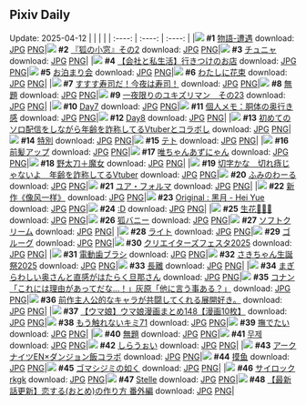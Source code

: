 ## Pixiv Daily
Update: 2025-04-12
|      |      |      |
| :----: | :----: | :----: |
|![](https://pixiv.microyu.workers.dev/c/240x480/img-master/img/2025/04/10/00/00/18/129138079_p0_master1200.jpg) **#1** [物語-遭遇](https://www.pixiv.net/artworks/129138079) download: [JPG](https://pixiv.microyu.workers.dev/img-original/img/2025/04/10/00/00/18/129138079_p0.jpg) [PNG](https://pixiv.microyu.workers.dev/img-original/img/2025/04/10/00/00/18/129138079_p0.png)|![](https://pixiv.microyu.workers.dev/c/240x480/img-master/img/2025/04/10/18/20/52/129157846_p0_master1200.jpg) **#2** [『狐の小窓』その2](https://www.pixiv.net/artworks/129157846) download: [JPG](https://pixiv.microyu.workers.dev/img-original/img/2025/04/10/18/20/52/129157846_p0.jpg) [PNG](https://pixiv.microyu.workers.dev/img-original/img/2025/04/10/18/20/52/129157846_p0.png)|![](https://pixiv.microyu.workers.dev/c/240x480/img-master/img/2025/04/10/12/12/49/129150733_p0_master1200.jpg) **#3** [チュニャ](https://www.pixiv.net/artworks/129150733) download: [JPG](https://pixiv.microyu.workers.dev/img-original/img/2025/04/10/12/12/49/129150733_p0.jpg) [PNG](https://pixiv.microyu.workers.dev/img-original/img/2025/04/10/12/12/49/129150733_p0.png)|
|![](https://pixiv.microyu.workers.dev/c/240x480/img-master/img/2025/04/11/12/00/10/129182069_p0_master1200.jpg) **#4** [【会社と私生活】行きつけのお店](https://www.pixiv.net/artworks/129182069) download: [JPG](https://pixiv.microyu.workers.dev/img-original/img/2025/04/11/12/00/10/129182069_p0.jpg) [PNG](https://pixiv.microyu.workers.dev/img-original/img/2025/04/11/12/00/10/129182069_p0.png)|![](https://pixiv.microyu.workers.dev/c/240x480/img-master/img/2025/04/10/00/00/07/129137979_p0_master1200.jpg) **#5** [お泊まり会](https://www.pixiv.net/artworks/129137979) download: [JPG](https://pixiv.microyu.workers.dev/img-original/img/2025/04/10/00/00/07/129137979_p0.jpg) [PNG](https://pixiv.microyu.workers.dev/img-original/img/2025/04/10/00/00/07/129137979_p0.png)|![](https://pixiv.microyu.workers.dev/c/240x480/img-master/img/2025/04/10/00/22/01/129139192_p0_master1200.jpg) **#6** [わたしに花束](https://www.pixiv.net/artworks/129139192) download: [JPG](https://pixiv.microyu.workers.dev/img-original/img/2025/04/10/00/22/01/129139192_p0.jpg) [PNG](https://pixiv.microyu.workers.dev/img-original/img/2025/04/10/00/22/01/129139192_p0.png)|
|![](https://pixiv.microyu.workers.dev/c/240x480/img-master/img/2025/04/11/07/30/01/129178063_p0_master1200.jpg) **#7** [すすす寿司だ！今夜は寿司！](https://www.pixiv.net/artworks/129178063) download: [JPG](https://pixiv.microyu.workers.dev/img-original/img/2025/04/11/07/30/01/129178063_p0.jpg) [PNG](https://pixiv.microyu.workers.dev/img-original/img/2025/04/11/07/30/01/129178063_p0.png)|![](https://pixiv.microyu.workers.dev/c/240x480/img-master/img/2025/04/10/23/53/06/129169492_p0_master1200.jpg) **#8** [無題](https://www.pixiv.net/artworks/129169492) download: [JPG](https://pixiv.microyu.workers.dev/img-original/img/2025/04/10/23/53/06/129169492_p0.jpg) [PNG](https://pixiv.microyu.workers.dev/img-original/img/2025/04/10/23/53/06/129169492_p0.png)|![](https://pixiv.microyu.workers.dev/c/240x480/img-master/img/2025/04/10/07/30/30/129146609_p0_master1200.jpg) **#9** [一夜限りのユキズリマン　その23](https://www.pixiv.net/artworks/129146609) download: [JPG](https://pixiv.microyu.workers.dev/img-original/img/2025/04/10/07/30/30/129146609_p0.jpg) [PNG](https://pixiv.microyu.workers.dev/img-original/img/2025/04/10/07/30/30/129146609_p0.png)|
|![](https://pixiv.microyu.workers.dev/c/240x480/img-master/img/2025/04/10/00/30/30/129139556_p0_master1200.jpg) **#10** [Day7](https://www.pixiv.net/artworks/129139556) download: [JPG](https://pixiv.microyu.workers.dev/img-original/img/2025/04/10/00/30/30/129139556_p0.jpg) [PNG](https://pixiv.microyu.workers.dev/img-original/img/2025/04/10/00/30/30/129139556_p0.png)|![](https://pixiv.microyu.workers.dev/c/240x480/img-master/img/2025/04/10/06/00/05/129145271_p0_master1200.jpg) **#11** [個人メモ：胴体の奥行き感](https://www.pixiv.net/artworks/129145271) download: [JPG](https://pixiv.microyu.workers.dev/img-original/img/2025/04/10/06/00/05/129145271_p0.jpg) [PNG](https://pixiv.microyu.workers.dev/img-original/img/2025/04/10/06/00/05/129145271_p0.png)|![](https://pixiv.microyu.workers.dev/c/240x480/img-master/img/2025/04/11/00/41/40/129171609_p0_master1200.jpg) **#12** [Day8](https://www.pixiv.net/artworks/129171609) download: [JPG](https://pixiv.microyu.workers.dev/img-original/img/2025/04/11/00/41/40/129171609_p0.jpg) [PNG](https://pixiv.microyu.workers.dev/img-original/img/2025/04/11/00/41/40/129171609_p0.png)|
|![](https://pixiv.microyu.workers.dev/c/240x480/img-master/img/2025/04/10/21/13/30/129163444_p0_master1200.jpg) **#13** [初めてのソロ配信をしながら年齢を詐称してるVtuberとコラボし](https://www.pixiv.net/artworks/129163444) download: [JPG](https://pixiv.microyu.workers.dev/img-original/img/2025/04/10/21/13/30/129163444_p0.jpg) [PNG](https://pixiv.microyu.workers.dev/img-original/img/2025/04/10/21/13/30/129163444_p0.png)|![](https://pixiv.microyu.workers.dev/c/240x480/img-master/img/2025/04/10/19/33/34/129160007_p0_master1200.jpg) **#14** [特別](https://www.pixiv.net/artworks/129160007) download: [JPG](https://pixiv.microyu.workers.dev/img-original/img/2025/04/10/19/33/34/129160007_p0.jpg) [PNG](https://pixiv.microyu.workers.dev/img-original/img/2025/04/10/19/33/34/129160007_p0.png)|![](https://pixiv.microyu.workers.dev/c/240x480/img-master/img/2025/04/10/00/00/08/129137992_p0_master1200.jpg) **#15** [テト](https://www.pixiv.net/artworks/129137992) download: [JPG](https://pixiv.microyu.workers.dev/img-original/img/2025/04/10/00/00/08/129137992_p0.jpg) [PNG](https://pixiv.microyu.workers.dev/img-original/img/2025/04/10/00/00/08/129137992_p0.png)|
|![](https://pixiv.microyu.workers.dev/c/240x480/img-master/img/2025/04/10/13/12/59/129151834_p0_master1200.jpg) **#16** [前髪アップ](https://www.pixiv.net/artworks/129151834) download: [JPG](https://pixiv.microyu.workers.dev/img-original/img/2025/04/10/13/12/59/129151834_p0.jpg) [PNG](https://pixiv.microyu.workers.dev/img-original/img/2025/04/10/13/12/59/129151834_p0.png)|![](https://pixiv.microyu.workers.dev/c/240x480/img-master/img/2025/04/10/00/04/21/129138496_p0_master1200.jpg) **#17** [唯ちゃんあずにゃん](https://www.pixiv.net/artworks/129138496) download: [JPG](https://pixiv.microyu.workers.dev/img-original/img/2025/04/10/00/04/21/129138496_p0.jpg) [PNG](https://pixiv.microyu.workers.dev/img-original/img/2025/04/10/00/04/21/129138496_p0.png)|![](https://pixiv.microyu.workers.dev/c/240x480/img-master/img/2025/04/10/00/00/11/129138021_p0_master1200.jpg) **#18** [野太刀＋魔女](https://www.pixiv.net/artworks/129138021) download: [JPG](https://pixiv.microyu.workers.dev/img-original/img/2025/04/10/00/00/11/129138021_p0.jpg) [PNG](https://pixiv.microyu.workers.dev/img-original/img/2025/04/10/00/00/11/129138021_p0.png)|
|![](https://pixiv.microyu.workers.dev/c/240x480/img-master/img/2025/04/11/21/04/39/129195428_p0_master1200.jpg) **#19** [切字かな　切れ痔じゃないよ　年齢を詐称してるVtuber](https://www.pixiv.net/artworks/129195428) download: [JPG](https://pixiv.microyu.workers.dev/img-original/img/2025/04/11/21/04/39/129195428_p0.jpg) [PNG](https://pixiv.microyu.workers.dev/img-original/img/2025/04/11/21/04/39/129195428_p0.png)|![](https://pixiv.microyu.workers.dev/c/240x480/img-master/img/2025/04/10/19/48/57/129160439_p0_master1200.jpg) **#20** [ふみのわーる](https://www.pixiv.net/artworks/129160439) download: [JPG](https://pixiv.microyu.workers.dev/img-original/img/2025/04/10/19/48/57/129160439_p0.jpg) [PNG](https://pixiv.microyu.workers.dev/img-original/img/2025/04/10/19/48/57/129160439_p0.png)|![](https://pixiv.microyu.workers.dev/c/240x480/img-master/img/2025/04/10/00/00/10/129138011_p0_master1200.jpg) **#21** [ユア・フォルマ](https://www.pixiv.net/artworks/129138011) download: [JPG](https://pixiv.microyu.workers.dev/img-original/img/2025/04/10/00/00/10/129138011_p0.jpg) [PNG](https://pixiv.microyu.workers.dev/img-original/img/2025/04/10/00/00/10/129138011_p0.png)|
|![](https://pixiv.microyu.workers.dev/c/240x480/img-master/img/2025/04/10/01/10/26/129140837_p0_master1200.jpg) **#22** [新作《像风一样》](https://www.pixiv.net/artworks/129140837) download: [JPG](https://pixiv.microyu.workers.dev/img-original/img/2025/04/10/01/10/26/129140837_p0.jpg) [PNG](https://pixiv.microyu.workers.dev/img-original/img/2025/04/10/01/10/26/129140837_p0.png)|![](https://pixiv.microyu.workers.dev/c/240x480/img-master/img/2025/04/11/02/47/00/129174467_p0_master1200.jpg) **#23** [Original : 黑月 - Hei Yue](https://www.pixiv.net/artworks/129174467) download: [JPG](https://pixiv.microyu.workers.dev/img-original/img/2025/04/11/02/47/00/129174467_p0.jpg) [PNG](https://pixiv.microyu.workers.dev/img-original/img/2025/04/11/02/47/00/129174467_p0.png)|![](https://pixiv.microyu.workers.dev/c/240x480/img-master/img/2025/04/11/13/13/28/129183437_p0_master1200.jpg) **#24** [:D](https://www.pixiv.net/artworks/129183437) download: [JPG](https://pixiv.microyu.workers.dev/img-original/img/2025/04/11/13/13/28/129183437_p0.jpg) [PNG](https://pixiv.microyu.workers.dev/img-original/img/2025/04/11/13/13/28/129183437_p0.png)|
|![](https://pixiv.microyu.workers.dev/c/240x480/img-master/img/2025/04/10/01/48/11/129141746_p0_master1200.jpg) **#25** [生花🦋🦋🌸](https://www.pixiv.net/artworks/129141746) download: [JPG](https://pixiv.microyu.workers.dev/img-original/img/2025/04/10/01/48/11/129141746_p0.jpg) [PNG](https://pixiv.microyu.workers.dev/img-original/img/2025/04/10/01/48/11/129141746_p0.png)|![](https://pixiv.microyu.workers.dev/c/240x480/img-master/img/2025/04/10/14/26/07/129153029_p0_master1200.jpg) **#26** [狐バニー](https://www.pixiv.net/artworks/129153029) download: [JPG](https://pixiv.microyu.workers.dev/img-original/img/2025/04/10/14/26/07/129153029_p0.jpg) [PNG](https://pixiv.microyu.workers.dev/img-original/img/2025/04/10/14/26/07/129153029_p0.png)|![](https://pixiv.microyu.workers.dev/c/240x480/img-master/img/2025/04/11/20/30/01/129194003_p0_master1200.jpg) **#27** [ソフトクリーム](https://www.pixiv.net/artworks/129194003) download: [JPG](https://pixiv.microyu.workers.dev/img-original/img/2025/04/11/20/30/01/129194003_p0.jpg) [PNG](https://pixiv.microyu.workers.dev/img-original/img/2025/04/11/20/30/01/129194003_p0.png)|
|![](https://pixiv.microyu.workers.dev/c/240x480/img-master/img/2025/04/10/22/36/32/129166611_p0_master1200.jpg) **#28** [ライト](https://www.pixiv.net/artworks/129166611) download: [JPG](https://pixiv.microyu.workers.dev/img-original/img/2025/04/10/22/36/32/129166611_p0.jpg) [PNG](https://pixiv.microyu.workers.dev/img-original/img/2025/04/10/22/36/32/129166611_p0.png)|![](https://pixiv.microyu.workers.dev/c/240x480/img-master/img/2025/04/10/01/44/13/129141667_p0_master1200.jpg) **#29** [ゴルーグ](https://www.pixiv.net/artworks/129141667) download: [JPG](https://pixiv.microyu.workers.dev/img-original/img/2025/04/10/01/44/13/129141667_p0.jpg) [PNG](https://pixiv.microyu.workers.dev/img-original/img/2025/04/10/01/44/13/129141667_p0.png)|![](https://pixiv.microyu.workers.dev/c/240x480/img-master/img/2025/04/10/17/50/27/129156880_p0_master1200.jpg) **#30** [クリエイターズフェスタ2025](https://www.pixiv.net/artworks/129156880) download: [JPG](https://pixiv.microyu.workers.dev/img-original/img/2025/04/10/17/50/27/129156880_p0.jpg) [PNG](https://pixiv.microyu.workers.dev/img-original/img/2025/04/10/17/50/27/129156880_p0.png)|
|![](https://pixiv.microyu.workers.dev/c/240x480/img-master/img/2025/04/11/22/27/52/129198636_p0_master1200.jpg) **#31** [電動歯ブラシ](https://www.pixiv.net/artworks/129198636) download: [JPG](https://pixiv.microyu.workers.dev/img-original/img/2025/04/11/22/27/52/129198636_p0.jpg) [PNG](https://pixiv.microyu.workers.dev/img-original/img/2025/04/11/22/27/52/129198636_p0.png)|![](https://pixiv.microyu.workers.dev/c/240x480/img-master/img/2025/04/10/17/35/39/129156556_p0_master1200.jpg) **#32** [さきちゃん生誕祭2025](https://www.pixiv.net/artworks/129156556) download: [JPG](https://pixiv.microyu.workers.dev/img-original/img/2025/04/10/17/35/39/129156556_p0.jpg) [PNG](https://pixiv.microyu.workers.dev/img-original/img/2025/04/10/17/35/39/129156556_p0.png)|![](https://pixiv.microyu.workers.dev/c/240x480/img-master/img/2025/04/10/18/00/07/129157143_p0_master1200.jpg) **#33** [長離](https://www.pixiv.net/artworks/129157143) download: [JPG](https://pixiv.microyu.workers.dev/img-original/img/2025/04/10/18/00/07/129157143_p0.jpg) [PNG](https://pixiv.microyu.workers.dev/img-original/img/2025/04/10/18/00/07/129157143_p0.png)|
|![](https://pixiv.microyu.workers.dev/c/240x480/img-master/img/2025/04/10/00/03/34/129138463_p0_master1200.jpg) **#34** [まぎらわしい奥さんと直感がはたらく旦那さん](https://www.pixiv.net/artworks/129138463) download: [JPG](https://pixiv.microyu.workers.dev/img-original/img/2025/04/10/00/03/34/129138463_p0.jpg) [PNG](https://pixiv.microyu.workers.dev/img-original/img/2025/04/10/00/03/34/129138463_p0.png)|![](https://pixiv.microyu.workers.dev/c/240x480/img-master/img/2025/04/10/15/19/34/129153908_p0_master1200.jpg) **#35** [コナン「これには理由があってだな…！」灰原「他に言う事ある？」](https://www.pixiv.net/artworks/129153908) download: [JPG](https://pixiv.microyu.workers.dev/img-original/img/2025/04/10/15/19/34/129153908_p0.jpg) [PNG](https://pixiv.microyu.workers.dev/img-original/img/2025/04/10/15/19/34/129153908_p0.png)|![](https://pixiv.microyu.workers.dev/c/240x480/img-master/img/2025/04/10/23/43/43/129169146_p0_master1200.jpg) **#36** [前作主人公的なキャラが共闘してくれる展開好き。](https://www.pixiv.net/artworks/129169146) download: [JPG](https://pixiv.microyu.workers.dev/img-original/img/2025/04/10/23/43/43/129169146_p0.jpg) [PNG](https://pixiv.microyu.workers.dev/img-original/img/2025/04/10/23/43/43/129169146_p0.png)|
|![](https://pixiv.microyu.workers.dev/c/240x480/img-master/img/2025/04/11/00/01/02/129170067_p0_master1200.jpg) **#37** [【ウマ娘】ウマ娘漫画まとめ148【漫画10枚】](https://www.pixiv.net/artworks/129170067) download: [JPG](https://pixiv.microyu.workers.dev/img-original/img/2025/04/11/00/01/02/129170067_p0.jpg) [PNG](https://pixiv.microyu.workers.dev/img-original/img/2025/04/11/00/01/02/129170067_p0.png)|![](https://pixiv.microyu.workers.dev/c/240x480/img-master/img/2025/04/11/14/57/52/129185084_p0_master1200.jpg) **#38** [もう触れないキミ71](https://www.pixiv.net/artworks/129185084) download: [JPG](https://pixiv.microyu.workers.dev/img-original/img/2025/04/11/14/57/52/129185084_p0.jpg) [PNG](https://pixiv.microyu.workers.dev/img-original/img/2025/04/11/14/57/52/129185084_p0.png)|![](https://pixiv.microyu.workers.dev/c/240x480/img-master/img/2025/04/11/16/02/24/129186246_p0_master1200.jpg) **#39** [撫でたい](https://www.pixiv.net/artworks/129186246) download: [JPG](https://pixiv.microyu.workers.dev/img-original/img/2025/04/11/16/02/24/129186246_p0.jpg) [PNG](https://pixiv.microyu.workers.dev/img-original/img/2025/04/11/16/02/24/129186246_p0.png)|
|![](https://pixiv.microyu.workers.dev/c/240x480/img-master/img/2025/04/10/01/41/00/129141605_p0_master1200.jpg) **#40** [無題](https://www.pixiv.net/artworks/129141605) download: [JPG](https://pixiv.microyu.workers.dev/img-original/img/2025/04/10/01/41/00/129141605_p0.jpg) [PNG](https://pixiv.microyu.workers.dev/img-original/img/2025/04/10/01/41/00/129141605_p0.png)|![](https://pixiv.microyu.workers.dev/c/240x480/img-master/img/2025/04/10/01/23/39/129141190_p0_master1200.jpg) **#41** [무제](https://www.pixiv.net/artworks/129141190) download: [JPG](https://pixiv.microyu.workers.dev/img-original/img/2025/04/10/01/23/39/129141190_p0.jpg) [PNG](https://pixiv.microyu.workers.dev/img-original/img/2025/04/10/01/23/39/129141190_p0.png)|![](https://pixiv.microyu.workers.dev/c/240x480/img-master/img/2025/04/10/15/20/44/129153922_p0_master1200.jpg) **#42** [しらうぉい](https://www.pixiv.net/artworks/129153922) download: [JPG](https://pixiv.microyu.workers.dev/img-original/img/2025/04/10/15/20/44/129153922_p0.jpg) [PNG](https://pixiv.microyu.workers.dev/img-original/img/2025/04/10/15/20/44/129153922_p0.png)|
|![](https://pixiv.microyu.workers.dev/c/240x480/img-master/img/2025/04/11/04/51/26/129175987_p0_master1200.jpg) **#43** [アークナイツEN×ダンジョン飯コラボ](https://www.pixiv.net/artworks/129175987) download: [JPG](https://pixiv.microyu.workers.dev/img-original/img/2025/04/11/04/51/26/129175987_p0.jpg) [PNG](https://pixiv.microyu.workers.dev/img-original/img/2025/04/11/04/51/26/129175987_p0.png)|![](https://pixiv.microyu.workers.dev/c/240x480/img-master/img/2025/04/11/18/27/05/129189863_p0_master1200.jpg) **#44** [摸鱼](https://www.pixiv.net/artworks/129189863) download: [JPG](https://pixiv.microyu.workers.dev/img-original/img/2025/04/11/18/27/05/129189863_p0.jpg) [PNG](https://pixiv.microyu.workers.dev/img-original/img/2025/04/11/18/27/05/129189863_p0.png)|![](https://pixiv.microyu.workers.dev/c/240x480/img-master/img/2025/04/11/07/01/39/129177702_p0_master1200.jpg) **#45** [ゴマシジミの如く](https://www.pixiv.net/artworks/129177702) download: [JPG](https://pixiv.microyu.workers.dev/img-original/img/2025/04/11/07/01/39/129177702_p0.jpg) [PNG](https://pixiv.microyu.workers.dev/img-original/img/2025/04/11/07/01/39/129177702_p0.png)|
|![](https://pixiv.microyu.workers.dev/c/240x480/img-master/img/2025/04/11/00/00/20/129169910_p0_master1200.jpg) **#46** [サイロックrkgk](https://www.pixiv.net/artworks/129169910) download: [JPG](https://pixiv.microyu.workers.dev/img-original/img/2025/04/11/00/00/20/129169910_p0.jpg) [PNG](https://pixiv.microyu.workers.dev/img-original/img/2025/04/11/00/00/20/129169910_p0.png)|![](https://pixiv.microyu.workers.dev/c/240x480/img-master/img/2025/04/10/15/40/53/129154220_p0_master1200.jpg) **#47** [Stelle](https://www.pixiv.net/artworks/129154220) download: [JPG](https://pixiv.microyu.workers.dev/img-original/img/2025/04/10/15/40/53/129154220_p0.jpg) [PNG](https://pixiv.microyu.workers.dev/img-original/img/2025/04/10/15/40/53/129154220_p0.png)|![](https://pixiv.microyu.workers.dev/c/240x480/img-master/img/2025/04/11/12/34/32/129182775_p0_master1200.jpg) **#48** [【最新話更新】恋する(おとめ)の作り方 番外編](https://www.pixiv.net/artworks/129182775) download: [JPG](https://pixiv.microyu.workers.dev/img-original/img/2025/04/11/12/34/32/129182775_p0.jpg) [PNG](https://pixiv.microyu.workers.dev/img-original/img/2025/04/11/12/34/32/129182775_p0.png)|
